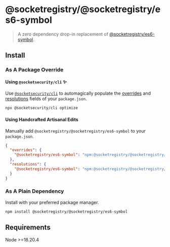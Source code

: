 # @socketregistry/@socketregistry/es6-symbol

> A zero dependency drop-in replacement of
> [@socketregistry/es6-symbol](https://www.npmjs.com/package/@socketregistry/es6-symbol).

## Install

### As A Package Override

#### Using `@socketsecurity/cli` :sparkles:

Use [`@socketsecurity/cli`](https://www.npmjs.com/package/@socketsecurity/cli)
to automagically populate the
[overrides](https://docs.npmjs.com/cli/v9/configuring-npm/package-json#overrides)
and [resolutions](https://yarnpkg.com/configuration/manifest#resolutions) fields
of your `package.json`.

```sh
npx @socketsecurity/cli optimize
```

#### Using Handcrafted Artisanal Edits

Manually add `@socketregistry/@socketregistry/es6-symbol` to your
`package.json`.

```json
{
  "overrides": {
    "@socketregistry/es6-symbol": "npm:@socketregistry/@socketregistry/es6-symbol@^1"
  },
  "resolutions": {
    "@socketregistry/es6-symbol": "npm:@socketregistry/@socketregistry/es6-symbol@^1"
  }
}
```

### As A Plain Dependency

Install with your preferred package manager.

```sh
npm install @socketregistry/@socketregistry/es6-symbol
```

## Requirements

Node &gt;=18.20.4
